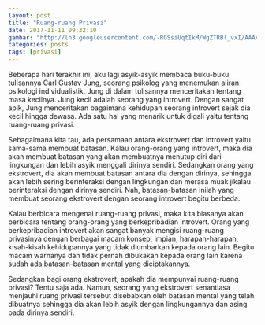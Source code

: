 ```yaml
---
layout: post
title: "Ruang-ruang Privasi"
date: 2017-11-11 09:32:10
gambar: "http://lh3.googleusercontent.com/-RGSsiUqtIkM/WgZTRBl_vxI/AAAAAAAACrY/J7EOYEvaBAYkfzYsBYUfyBuIlzozFbGwwCLcBGAs/h120/636153590394247604-555314234_introvert.jpg"
categories: posts
tags: [privasi]
---
```


Beberapa hari terakhir ini, aku lagi asyik-asyik membaca buku-buku tulisannya Carl Gustav Jung, seorang psikolog yang menemukan aliran psikologi individualistik. Jung di dalam tulisannya menceritakan tentang masa kecilnya. Jung kecil adalah seorang yang introvert. Dengan sangat apik, Jung menceritakan bagaimana kehidupan seorang introvert sejak dia kecil hingga dewasa. Ada satu hal yang menarik untuk digali yaitu tentang ruang-ruang privasi.

Sebagaimana kita tau, ada persamaan antara ekstrovert dan introvert yaitu sama-sama membuat batasan. Kalau orang-orang yang introvert, maka dia akan membuat batasan yang akan membuatnya menutup diri dari lingkungan dan lebih asyik menggali dirinya sendiri. Sedangkan orang yang ekstrovert, dia akan membuat batasan antara dia dengan dirinya, sehingga akan lebih sering berinteraksi dengan lingkungan dan merasa muak jikalau berinteraksi dengan dirinya sendiri. Nah, batasan-batasan inilah yang membuat seorang ekstrovert dengan seorang introvert begitu berbeda.

Kalau berbicara mengenai ruang-ruang privasi, maka kita biasanya akan berbicara tentang orang-orang yang berkepribadian introvert. Orang yang berkepribadian introvert akan sangat banyak mengisi ruang-ruang privasinya dengan berbagai macam konsep, impian, harapan-harapan, kisah-kisah kehidupannya yang tidak diumbarkan kepada orang lain. Begitu macam warnanya dan tidak pernah dibukakan kepada orang lain karena sudah ada batasan-batasan mental yang diciptakannya.

Sedangkan bagi orang ekstrovert, apakah dia mempunyai ruang-ruang privasi? Tentu saja ada. Namun, seorang yang ekstrovert senantiasa menjauhi ruang privasi tersebut disebabkan oleh batasan mental yang telah dibuatnya sehingga dia akan lebih asyik dengan lingkungannya dan asing pada dirinya sendiri.